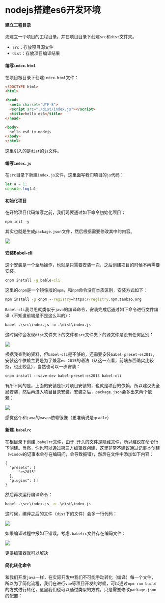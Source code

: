 # nodejs搭建es6开发环境

#### 建立工程目录

先建立一个项目的工程目录，并在项目目录下创建`src`和`dist`文件夹。

- `src`：存放项目源文件
- `dist`：存放项目编译结果



#### 编写`index.html`

在项目根目录下创建`index.html`文件：

```html
<!DOCTYPE html>
<html>

<head>
  <meta charset="UTF-8">
  <script src="./dist/index.js"></script>
  <title>hello es6</title>
</head>

<body>
  hello es6 in nodejs
</body>
</html>
```

这里引入的是`dist`的`js`文件。



#### 编写`index.js`

在`src`目录下新建`index.js`文件，这里面写我们项目的`js`代码：

```js
let a = 1;
console.log(a);
```



#### 初始化项目

在开始项目代码编写之前，我们现要通过如下命令初始化项目：

```
npm init -y
```

其实也就是生成`package.json`文件，然后根据需要修改其中的内容。

![](https://syske-pic-bed.oss-cn-hangzhou.aliyuncs.com/imgs/blog/20211209222818.png)



#### 安装Babel-cli

这个安装是一个全局操作，也就是只需要安装一次，之后创建项目的时候不再需要安装。

```cmd
cnpm install -g bable-cli
```

这里的`cnpm`是一个镜像版的`npm`，和`npm`命令没有本质区别，安装方式如下：

```cmd
npm install -g cnpm --registry=https://registry.npm.taobao.org
```

`Babel-cli`我寻思就类似于`java`的编译命令，安装完成后通过如下命令进行文件编译（不知道前端是不是这么叫的）：

```
babel .\src\index.js -o .\dist\index.js
```

这时候你会发现`dist`文件夹下的文件和`src`文件夹下的源文件是没有任何区别：

![](https://syske-pic-bed.oss-cn-hangzhou.aliyuncs.com/imgs/blog/20211209230141.png)

根据我查到的资料，但`babel-cli`是不够的，还需要安装`babel-preset-es2015`，安装这个依赖主要是为了兼容`es-2015`的语法（从这一点看，前端东西确实比较杂，也比较乱），当然也可以一步安装：

```
cnpm install --save-dev babel-preset-es2015 babel-cli
```

有所不同的是，上面的安装是针对项目安装的，也就是项目的依赖，所以建议先全局安装，然后再进入项目目录安装，安装之后，`package.json`会多出来两个依赖：

![](https://syske-pic-bed.oss-cn-hangzhou.aliyuncs.com/imgs/blog/20211209224200.png)

感觉这个和`java`的`maven`依赖很像（更准确说是`gradle`）



#### 新建`.babelrc`

在根目录下创建`.babelrc`文件，由于`.`开头的文件是隐藏文件，所以建议在命令行下创建。当然，你也可以通过第三方编辑器创建，这里非常不建议通过记事本创建（`window`的记事本会存在编码问，会导致报错），然后在文件中添加如下内容：

```
{
  "presets": [
      "es2015"
  ], 
  "plugins": []
}
```

然后再次运行编译命令：

```cmd
babel .\src\index.js -o .\dist\index.js
```

这时候，编译之后的文件（`dist`下的文件）会多一行代码：

![](https://syske-pic-bed.oss-cn-hangzhou.aliyuncs.com/imgs/blog/20211209230256.png)

如果编译过程中报如下错误，考虑`.babelrc`文件存在编码文件：

![](https://syske-pic-bed.oss-cn-hangzhou.aliyuncs.com/imgs/blog/20211209230410.png)

更换编辑器就可以解决



#### 简化转化命令

和我们开发`java`一样，在实际开发中我们不可能手动转化（编译）每一个文件，所以为了简化流程，我们在进行`vue`等项目开发的时候，可以通过`npm run build`的方式进行转化，这里我们也可以通过类似的方式，只是需要修改`package.json`的配置：

```

```

